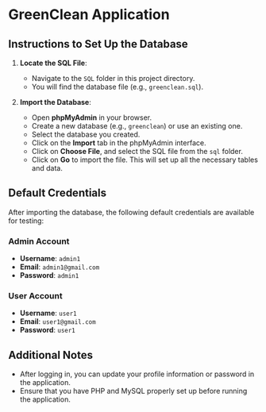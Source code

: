 # GreenClean Application

## Instructions to Set Up the Database

1. **Locate the SQL File**:
   - Navigate to the `SQL` folder in this project directory.
   - You will find the database file (e.g., `greenclean.sql`).

2. **Import the Database**:
   - Open **phpMyAdmin** in your browser.
   - Create a new database (e.g., `greenclean`) or use an existing one.
   - Select the database you created.
   - Click on the **Import** tab in the phpMyAdmin interface.
   - Click on **Choose File**, and select the SQL file from the `sql` folder.
   - Click on **Go** to import the file. This will set up all the necessary tables and data.

## Default Credentials

After importing the database, the following default credentials are available for testing:

### Admin Account
- **Username**: `admin1`
- **Email**: `admin1@gmail.com`
- **Password**: `admin1`

### User Account
- **Username**: `user1`
- **Email**: `user1@gmail.com`
- **Password**: `user1`

## Additional Notes
- After logging in, you can update your profile information or password in the application.
- Ensure that you have PHP and MySQL properly set up before running the application.

